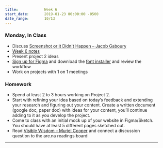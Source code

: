 ```yaml
---
title:            Week 6
start_date:       2019-01-23 00:00:00 -0500
date_range:       10/13
---
```


### Monday, In Class
- Discuss [Screenshot or it Didn't Happen – Jacob Gaboury](https://www.fotomuseum.ch/en/explore/still-searching/articles/156303_screenshot_or_it_didnt_happen)
- [Week 6 notes](https://paper.dropbox.com/doc/Week-6-Project-2-Counterculture-Publication--AmmxaZBA782dfC8X3o4eJjEdAQ-EDPyXce0Pck3OIXz0PfLe)
- Present project 2 ideas
- [Sign up for Figma](https://www.figma.com/) and download the [font installer](https://font-daemon.figma.com/FigmaInstaller.pkg) and review the workflow
- Work on projects with 1 on 1 meetings

### Homework

- Spend at least 2 to 3 hours working on Project 2.
- Start with refining your idea based on today&rsquo;s feedback and extending your research and figuring out your content. Create a written document (google doc, paper doc) with ideas for your content, you&rsquo;ll continue adding to it as you develop the project.
- Come to class with an initial mock up of your website in Figma/Sketch. You should have at least 5 different pages sketched out.
- Read [Visible Wisdom – Muriel Cooper](http://fall2019-3a.designforthe.net/content/7-library/26-visible-wisdom/visible-wisdom_murielcooper.pdf) and connect a discussion question to the are.na readings board

---
